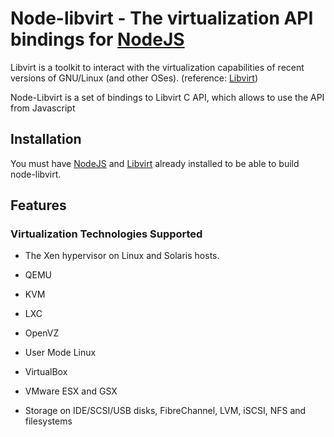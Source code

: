 # Node-libvirt - The virtualization API bindings for [NodeJS][nodejs_home]
Libvirt is a toolkit to interact with the virtualization capabilities
of recent versions of GNU/Linux (and other OSes). (reference: [Libvirt][libvirt_home])

Node-Libvirt is a set of bindings to Libvirt C API, which allows to use the API from Javascript

## Installation
You must have [NodeJS][nodejs_dev] and [Libvirt][libvirt_dev] already installed to be able to build node-libvirt.

## Features
### Virtualization Technologies Supported
   * The Xen hypervisor on Linux and Solaris hosts.
   * QEMU
   * KVM
   * LXC
   * OpenVZ
   * User Mode Linux
   * VirtualBox
   * VMware ESX and GSX



   * Storage on IDE/SCSI/USB disks, FibreChannel, LVM, iSCSI, NFS and filesystems

[nodejs_home]: http://www.nodejs.org
[nodejs_dev]: http://github.com/ry/node
[libvirt_home]: http://www.libvirt.org
[libvirt_dev]: http://libvirt.org/deployment.html


